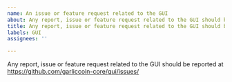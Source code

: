 ```yaml
---
name: An issue or feature request related to the GUI
about: Any report, issue or feature request related to the GUI should be reported at https://github.com/garliccoin-core/gui/issues/
title: Any report, issue or feature request related to the GUI should be reported at https://github.com/garliccoin-core/gui/issues/
labels: GUI
assignees: ''

---
```


Any report, issue or feature request related to the GUI should be reported at
https://github.com/garliccoin-core/gui/issues/
